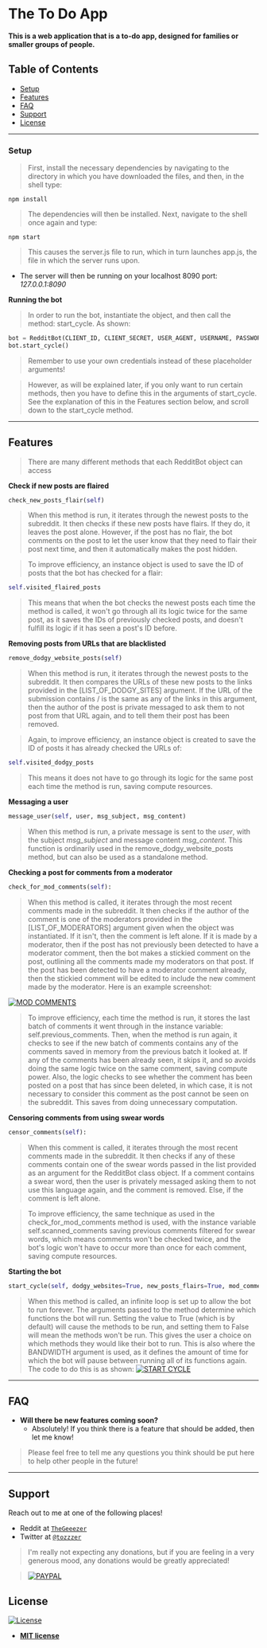 # The To Do App

**This is a web application that is a to-do app, designed for families or smaller groups of people.**

## Table of Contents 
- [Setup](#setup)
- [Features](#features)
- [FAQ](#faq)
- [Support](#support)
- [License](#license)

---

### Setup
> First, install the necessary dependencies by navigating to the directory in which you have downloaded the files, and then, in the shell type:
```shell
npm install
```

> The dependencies will then be installed. Next, navigate to the shell once again and type:
```shell
npm start
```

> This causes the server.js file to run, which in turn launches app.js, the file in which the server runs upon.

- The server will then be running on your localhost 8090 port: *127.0.0.1:8090*


**Running the bot**
> In order to run the bot, instantiate the object, and then call the method: start_cycle. As shown: 
```python
bot = RedditBot(CLIENT_ID, CLIENT_SECRET, USER_AGENT, USERNAME, PASSWORD, SUBREDDIT, [LIST_OF_DODGY_SITES], [LIST_OF_MODERATORS], [LIST_OF_SWEAR_WORDS], BANDWIDTH)
bot.start_cycle()
```
> Remember to use your own credentials instead of these placeholder arguments!

> However, as will be explained later, if you only want to run certain methods, then you have to define this in the arguments of start_cycle. See the explanation of this in the Features section below, and scroll down to the start_cycle method.

---

## Features
> There are many different methods that each RedditBot object can access

**Check if new posts are flaired**

```python
check_new_posts_flair(self) 
```
> When this method is run, it iterates through the newest posts to the subreddit. It then checks if these new posts have flairs. If they do, it leaves the post alone. However, if the post has no flair, the bot comments on the post to let the user know that they need to flair their post next time, and then it automatically makes the post hidden.

> To improve efficiency, an instance object is used to save the ID of posts that the bot has checked for a flair:

```python
self.visited_flaired_posts
```

> This means that when the bot checks the newest posts each time the method is called, it won't go through all its logic twice for the same post, as it saves the IDs of previously checked posts, and doesn't fulfill its logic if it has seen a post's ID before.

**Removing posts from URLs that are blacklisted**

```python
remove_dodgy_website_posts(self)
```
> When this method is run, it iterates through the newest posts to the subreddit. It then compares the URLs of these new posts to the links provided in the [LIST_OF_DODGY_SITES] argument. If the URL of the submission contains / is the same as any of the links in this argument, then the author of the post is private messaged to ask them to not post from that URL again, and to tell them their post has been removed.

> Again, to improve efficiency, an instance object is created to save the ID of posts it has already checked the URLs of:

```python
self.visited_dodgy_posts
```
> This means it does not have to go through its logic for the same post each time the method is run, saving compute resources.

**Messaging a user**

```python
message_user(self, user, msg_subject, msg_content)
```
> When this method is run, a private message is sent to the *user*, with the subject *msg_subject* and message content *msg_content*. This function is ordinarily used in the remove_dodgy_website_posts method, but can also be used as a standalone method.

**Checking a post for comments from a moderator**

```python
check_for_mod_comments(self):
```
> When this method is called, it iterates through the most recent comments made in the subreddit. It then checks if the author of the comment is one of the moderators provided in the [LIST_OF_MODERATORS] argument given when the object was instantiated. If it isn't, then the comment is left alone. If it is made by a moderator, then if the post has not previously been detected to have a moderator comment, then the bot makes a stickied comment on the post, outlining all the comments made my moderators on that post. If the post has been detected to have a moderator comment already, then the stickied comment will be edited to include the new comment made by the moderator. Here is an example screenshot:

[![MOD COMMENTS](https://snipboard.io/Kk4USo.jpg)]()

> To improve efficiency, each time the method is run, it stores the last batch of comments it went through in the instance variable: self.previous_comments. Then, when the method is run again, it checks to see if the new batch of comments contains any of the comments saved in memory from the previous batch it looked at. If any of the comments has been already seen, it skips it, and so avoids doing the same logic twice on the same comment, saving compute power.
> Also, the logic checks to see whether the comment has been posted on a post that has since been deleted, in which case, it is not necessary to consider this comment as the post cannot be seen on the subreddit. This saves from doing unnecessary computation.

**Censoring comments from using swear words**

```python
censor_comments(self):
```
> When this comment is called, it iterates through the most recent comments made in the subreddit. It then checks if any of these comments contain one of the swear words passed in the list provided as an argument for the RedditBot class object. If a comment contains a swear word, then the user is privately messaged asking them to not use this language again, and the comment is removed. Else, if the comment is left alone.

> To improve efficiency, the same technique as used in the check_for_mod_comments method is used, with the instance variable self.scanned_comments saving previous comments filtered for swear words, which means comments won't be checked twice, and the bot's logic won't have to occur more than once for each comment, saving compute resources.

**Starting the bot**

```python
start_cycle(self, dodgy_websites=True, new_posts_flairs=True, mod_comments=True)
```
> When this method is called, an infinite loop is set up to allow the bot to run forever. The arguments passed to the method determine which functions the bot will run. Setting the value to True (which is by default) will cause the methods to be run, and setting them to False will mean the methods won't be run. This gives the user a choice on which methods they would like their bot to run. This is also where the BANDWIDTH argument is used, as it defines the amount of time for which the bot will pause between running all of its functions again. The code to do this is as shown:
[![START CYCLE](https://snipboard.io/kgpw2t.jpg)]()

---

## FAQ

- **Will there be new features coming soon?**
    - Absolutely! If you think there is a feature that should be added, then let me know!

> Please feel free to tell me any questions you think should be put here to help other people in the future!
---

## Support

Reach out to me at one of the following places!

- Reddit at <a href="https://www.reddit.com/user/TheGeeezer" target="_blank">`TheGeeezer`</a>
- Twitter at <a href="https://twitter.com/tozzzer" target="_blank">`@tozzzer`</a>

> I'm really not expecting any donations, but if you are feeling in a very generous mood, any donations would be greatly appreciated!

> [![PAYPAL](https://www.paypalobjects.com/webstatic/mktg/Logo/pp-logo-200px.png)](https://paypal.me/tompettit7)



## License

[![License](http://img.shields.io/:license-mit-blue.svg?style=flat-square)](http://badges.mit-license.org)

- **[MIT license](http://opensource.org/licenses/mit-license.php)**
